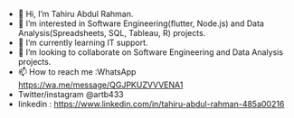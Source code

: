 - 👋 Hi, I’m Tahiru Abdul Rahman.
- 👀 I’m interested in Software Engineering(flutter, Node.js) and Data Analysis(Spreadsheets, SQL, Tableau, R) projects.
- 🌱 I’m currently learning IT support.
- 💞️ I’m looking to collaborate on Software Engineering and Data Analysis projects.
- 📫 How to reach me :WhatsApp https://wa.me/message/QGJPKUZVVVENA1
- Twitter/instagram @artb433
- linkedin : https://www.linkedin.com/in/tahiru-abdul-rahman-485a00216

<!---
artb433/artb433 is a ✨ special ✨ repository because its `README.md` (this file) appears on your GitHub profile.
You can click the Preview link to take a look at your changes.
--->
